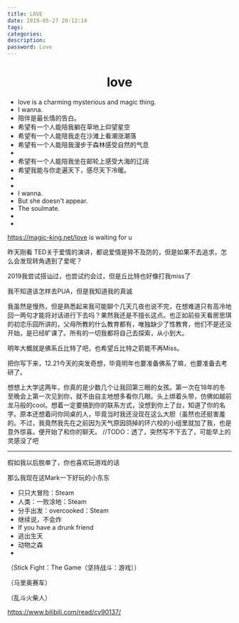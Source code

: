 ```yaml
---
title: LOVE
date: 2019-05-27 20:13:14
tags:
categories:
description:
password: Love
---
```






# <center>love</center>



- love is a charming mysterious and magic thing.
- I wanna.
- 陪伴是最长情的告白。
- 希望有一个人能陪我躺在草地上仰望星空
- 希望有一个人能陪我走在沙滩上看潮涨潮落
- 希望有一个人能陪我漫步于森林感受自然的气息
- 
- 希望有一个人能陪我坐在邮轮上感受大海的辽阔
- 希望我能与你走遍天下，感尽天下冷暖。
- 
- 
- I wanna.
- But she doesn't appear.
- The soulmate.
- 
- 





https://magic-king.net/love is waiting for u





昨天刚看 TED关于爱情的演讲，都说爱情是猝不及防的，但是如果不去追求，怎么会发现转角遇到了爱呢？

2019我尝试搭讪过，也尝试约会过，但是丘比特也好像打我miss了

我不知道该怎样去PUA，但是我知道我的真诚

我虽然是慢热，但是熟悉起来我可能聊个几天几夜也说不完，在想难道只有高冷地回一两句才能将对话进行下去吗？果然我还是不擅长这点。也正如前些天看房思琪的初恋乐园所讲的，父母所教的什么教育都有，唯独缺少了性教育，他们不是还没开始，是已经旷课了。所有的一切我都将自己去探索，从小到大。

明年大概就是佛系丘比特了吧，也希望丘比特之箭能不再Miss。







把你写下来，12.21今天的突发奇想，毕竟明年也要准备佛系了嘛，也要准备去考研了。

想想上大学这两年，你真的是少数几个让我回第三眼的女孩。第一次在18年的冬至晚会上第一次见到你，就不由自主地想多看你几眼。头上绑着头带，仿佛如越前龙马般的cool。想着一定要搞到你的联系方式，没想到你上了台，知道了你的名字。原本还想着问你同桌的人，毕竟当时我还没现在这么大胆（虽然也还挺害羞的。不过，我竟然我先在之前因为天气原因鸽掉的环六校的小组里就加了我，也是意外惊喜。便开始了和你的聊天。
//TODO：透了，突然写不下去了，可能早上的灵感没了吧





------



假如我以后脱单了，你也喜欢玩游戏的话

那么我现在这Mark一下好玩的小东东



* 只只大冒险：Steam
* 人类：一败涂地：Steam
* 分手出发：overcooked：Steam
* 继续说，不会炸
* If you have a drunk friend
* 逃出生天
* 动物之森
* 



（Stick Fight：The Game（坚持战斗：游戏））

（马里奥赛车）

（乱斗火柴人）





https://www.bilibili.com/read/cv90137/